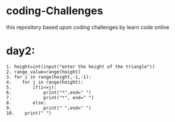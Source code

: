 # coding-Challenges
this repository based upon coding challenges by learn code online
# day2:
~~~~
1. height=int(input("enter the height of the triangle"))
2. range_value=range(height)
3. for i in range(height,-1,-1):
4.    for j in range(height):
5.        if(i<=j):
6.            print("*",end=" ")
7.            print("*", end=" ")
8.        else:
9.            print(" ",end=" ")
10.    print(" ")
~~~~

